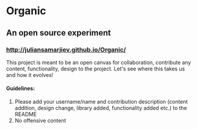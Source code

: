 # Organic

## An open source experiment

### http://juliansamarjiev.github.io/Organic/

This project is meant to be an open canvas for collaboration, contribute any content, functionality, design to the project. Let's see where this takes us and how it evolves!

#### Guidelines:

1. Please add your username/name and contribution description (content addition, design change, library added, functionality added etc.) to the README
2. No offensive content
